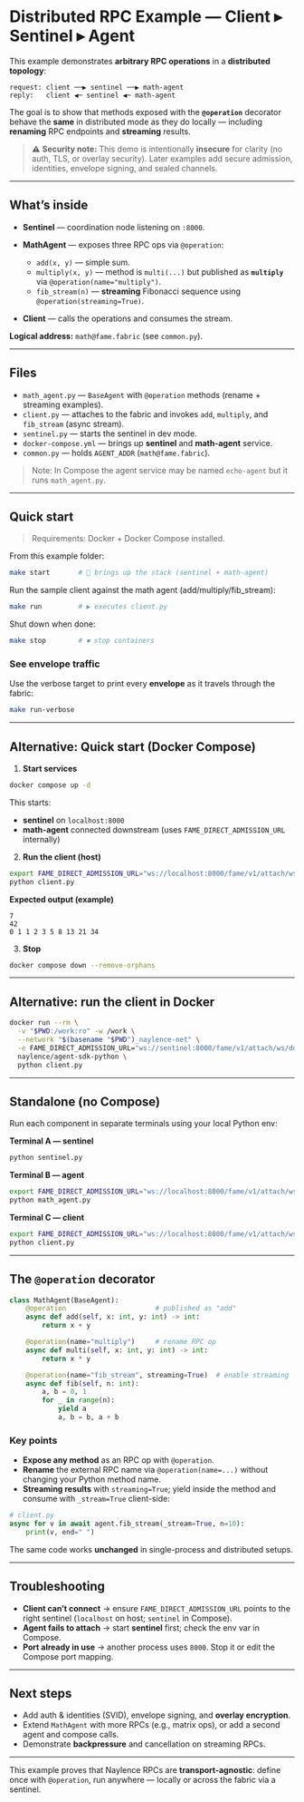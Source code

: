 # Distributed RPC Example — Client ▸ Sentinel ▸ Agent

This example demonstrates **arbitrary RPC operations** in a **distributed topology**:

```
request: client ──▶ sentinel ──▶ math-agent
reply:   client ◀─ sentinel ◀─ math-agent
```

The goal is to show that methods exposed with the **`@operation`** decorator behave the **same** in distributed mode as they do locally — including **renaming** RPC endpoints and **streaming** results.

> ⚠️ **Security note:** This demo is intentionally **insecure** for clarity (no auth, TLS, or overlay security). Later examples add secure admission, identities, envelope signing, and sealed channels.

---

## What’s inside

* **Sentinel** — coordination node listening on `:8000`.
* **MathAgent** — exposes three RPC ops via `@operation`:

  * `add(x, y)` — simple sum.
  * `multiply(x, y)` — method is `multi(...)` but published as **`multiply`** via `@operation(name="multiply")`.
  * `fib_stream(n)` — **streaming** Fibonacci sequence using `@operation(streaming=True)`.
* **Client** — calls the operations and consumes the stream.

**Logical address:** `math@fame.fabric` (see `common.py`).

---

## Files

* `math_agent.py` — `BaseAgent` with `@operation` methods (rename + streaming examples).
* `client.py` — attaches to the fabric and invokes `add`, `multiply`, and `fib_stream` (async stream).
* `sentinel.py` — starts the sentinel in dev mode.
* `docker-compose.yml` — brings up **sentinel** and **math-agent** service.
* `common.py` — holds `AGENT_ADDR` (`math@fame.fabric`).

> Note: In Compose the agent service may be named `echo-agent` but it runs `math_agent.py`.

---

## Quick start

> Requirements: Docker + Docker Compose installed.

From this example folder:

```bash
make start       # 🚀 brings up the stack (sentinel + math-agent)
```

Run the sample client against the math agent (add/multiply/fib_stream):

```bash
make run         # ▶️ executes client.py
```

Shut down when done:

```bash
make stop        # ⏹ stop containers
```

### See envelope traffic

Use the verbose target to print every **envelope** as it travels through the fabric:

```bash
make run-verbose
```

---

## Alternative: Quick start (Docker Compose)

1. **Start services**

```bash
docker compose up -d
```

This starts:

* **sentinel** on `localhost:8000`
* **math-agent** connected downstream (uses `FAME_DIRECT_ADMISSION_URL` internally)

2. **Run the client (host)**

```bash
export FAME_DIRECT_ADMISSION_URL="ws://localhost:8000/fame/v1/attach/ws/downstream"
python client.py
```

**Expected output (example)**

```
7
42
0 1 1 2 3 5 8 13 21 34
```

3. **Stop**

```bash
docker compose down --remove-orphans
```

---

## Alternative: run the client in Docker

```bash
docker run --rm \
  -v "$PWD:/work:ro" -w /work \
  --network "$(basename "$PWD")_naylence-net" \
  -e FAME_DIRECT_ADMISSION_URL="ws://sentinel:8000/fame/v1/attach/ws/downstream" \
  naylence/agent-sdk-python \
  python client.py
```

---

## Standalone (no Compose)

Run each component in separate terminals using your local Python env:

**Terminal A — sentinel**

```bash
python sentinel.py
```

**Terminal B — agent**

```bash
export FAME_DIRECT_ADMISSION_URL="ws://localhost:8000/fame/v1/attach/ws/downstream"
python math_agent.py
```

**Terminal C — client**

```bash
export FAME_DIRECT_ADMISSION_URL="ws://localhost:8000/fame/v1/attach/ws/downstream"
python client.py
```

---

## The `@operation` decorator

```python
class MathAgent(BaseAgent):
    @operation                      # published as "add"
    async def add(self, x: int, y: int) -> int:
        return x + y

    @operation(name="multiply")     # rename RPC op
    async def multi(self, x: int, y: int) -> int:
        return x * y

    @operation(name="fib_stream", streaming=True)  # enable streaming
    async def fib(self, n: int):
        a, b = 0, 1
        for _ in range(n):
            yield a
            a, b = b, a + b
```

### Key points

* **Expose any method** as an RPC op with `@operation`.
* **Rename** the external RPC name via `@operation(name=...)` without changing your Python method name.
* **Streaming results** with `streaming=True`; yield inside the method and consume with `_stream=True` client-side:

```python
# client.py
async for v in await agent.fib_stream(_stream=True, n=10):
    print(v, end=" ")
```

The same code works **unchanged** in single-process and distributed setups.

---

## Troubleshooting

* **Client can’t connect** → ensure `FAME_DIRECT_ADMISSION_URL` points to the right sentinel (`localhost` on host; `sentinel` in Compose).
* **Agent fails to attach** → start **sentinel** first; check the env var in Compose.
* **Port already in use** → another process uses `8000`. Stop it or edit the Compose port mapping.

---

## Next steps

* Add auth & identities (SVID), envelope signing, and **overlay encryption**.
* Extend `MathAgent` with more RPCs (e.g., matrix ops), or add a second agent and compose calls.
* Demonstrate **backpressure** and cancellation on streaming RPCs.

---

This example proves that Naylence RPCs are **transport-agnostic**: define once with `@operation`, run anywhere — locally or across the fabric via a sentinel.
